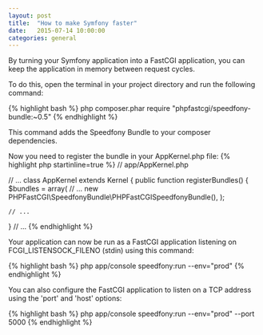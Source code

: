```yaml
---
layout: post
title:  "How to make Symfony faster"
date:   2015-07-14 10:00:00
categories: general
---
```


By turning your Symfony application into a FastCGI application, you can keep the application in memory between request cycles.

To do this, open the terminal in your project directory and run the following command:

{% highlight bash %}
php composer.phar require "phpfastcgi/speedfony-bundle:~0.5"
{% endhighlight %}

This command adds the Speedfony Bundle to your composer dependencies.

Now you need to register the bundle in your AppKernel.php file:
{% highlight php startinline=true %}
// app/AppKernel.php

// ...
class AppKernel extends Kernel
{
  public function registerBundles()
  {
    $bundles = array(
      // ...
      new PHPFastCGI\SpeedfonyBundle\PHPFastCGISpeedfonyBundle(),
    );

    // ...
  }
// ...
{% endhighlight %}

Your application can now be run as a FastCGI application listening on FCGI_LISTENSOCK_FILENO (stdin) using this command:

{% highlight bash %}
php app/console speedfony:run --env="prod"
{% endhighlight %}

You can also configure the FastCGI application to listen on a TCP address using the 'port' and 'host' options:

{% highlight bash %}
php app/console speedfony:run --env="prod" --port 5000
{% endhighlight %}
